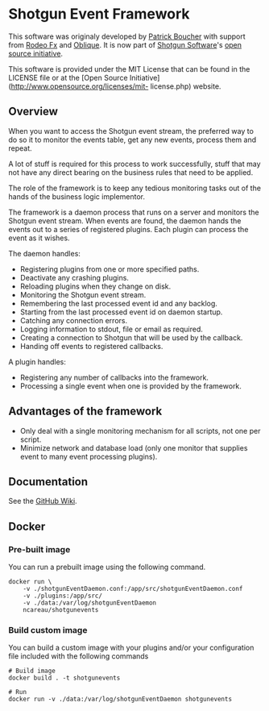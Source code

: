 # Shotgun Event Framework

This software was originaly developed by [Patrick
Boucher](http://www.patrickboucher.com) with support from [Rodeo
Fx](http://rodeofx.com) and [Oblique](http://obliquefx.com). It is now part of
[Shotgun Software](http://www.shotgunsoftware.com)'s [open source
initiative](https://github.com/shotgunsoftware).

This software is provided under the MIT License that can be found in the LICENSE
file or at the [Open Source Initiative](http://www.opensource.org/licenses/mit-
license.php) website.


## Overview

When you want to access the Shotgun event stream, the preferred way to do so it
to monitor the events table, get any new events, process them and repeat.

A lot of stuff is required for this process to work successfully, stuff that may
not have any direct bearing on the business rules that need to be applied.

The role of the framework is to keep any tedious monitoring tasks out of the
hands of the business logic implementor.

The framework is a daemon process that runs on a server and monitors the Shotgun
event stream. When events are found, the daemon hands the events out to a series
of registered plugins. Each plugin can process the event as it wishes.

The daemon handles:

- Registering plugins from one or more specified paths.
- Deactivate any crashing plugins.
- Reloading plugins when they change on disk.
- Monitoring the Shotgun event stream.
- Remembering the last processed event id and any backlog.
- Starting from the last processed event id on daemon startup.
- Catching any connection errors.
- Logging information to stdout, file or email as required.
- Creating a connection to Shotgun that will be used by the callback.
- Handing off events to registered callbacks.

A plugin handles:

- Registering any number of callbacks into the framework.
- Processing a single event when one is provided by the framework.


## Advantages of the framework

- Only deal with a single monitoring mechanism for all scripts, not one per
  script.
- Minimize network and database load (only one monitor that supplies event to
  many event processing plugins).
  

## Documentation

See the [GitHub Wiki](https://github.com/shotgunsoftware/shotgunEvents/wiki).

## Docker

### Pre-built image

You can run a prebuilt image using the following command.

```shell
docker run \
    -v ./shotgunEventDaemon.conf:/app/src/shotgunEventDaemon.conf
    -v ./plugins:/app/src/
    -v ./data:/var/log/shotgunEventDaemon
    ncareau/shotgunevents
```

### Build custom image

You can build a custom image with your plugins and/or your configuration file included with the following commands

```shell
# Build image
docker build . -t shotgunevents 

# Run 
docker run -v ./data:/var/log/shotgunEventDaemon shotgunevents
```
